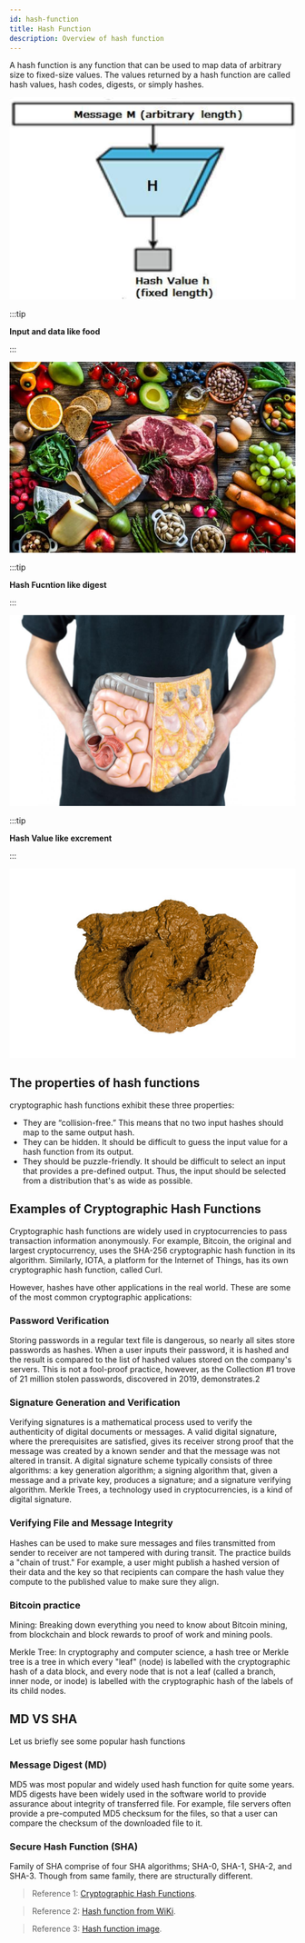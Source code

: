 ```yaml
---
id: hash-function
title: Hash Function
description: Overview of hash function
---
```

A hash function is any function that can be used to map data of arbitrary size to fixed-size values. The values returned by a hash function are called hash values, hash codes, digests, or simply hashes. 

![asymmetric-overview](/img/tls/hash-functions.jpg)


:::tip

**Input and data like food**

:::

![asymmetric-overview](/img/tls/food.jpg)


:::tip

**Hash Fucntion like digest**

:::

![asymmetric-overview](/img/tls/digest.jpg)


:::tip

**Hash Value like excrement**

:::

![asymmetric-overview](/img/tls/excrement.jpg)

## The properties of hash functions
cryptographic hash functions exhibit these three properties:
- They are “collision-free.” This means that no two input hashes should map to the same output hash. 
- They can be hidden. It should be difficult to guess the input value for a hash function from its output. 
- They should be puzzle-friendly. It should be difficult to select an input that provides a pre-defined output. Thus, the input should be selected from a distribution that's as wide as possible. 

## Examples of Cryptographic Hash Functions
Cryptographic hash functions are widely used in cryptocurrencies to pass transaction information anonymously. For example, Bitcoin, the original and largest cryptocurrency, uses the SHA-256 cryptographic hash function in its algorithm. Similarly, IOTA, a platform for the Internet of Things, has its own cryptographic hash function, called Curl.

However, hashes have other applications in the real world. These are some of the most common cryptographic applications:

### Password Verification
Storing passwords in a regular text file is dangerous, so nearly all sites store passwords as hashes. When a user inputs their password, it is hashed and the result is compared to the list of hashed values stored on the company's servers. This is not a fool-proof practice, however, as the Collection #1 trove of 21 million stolen passwords, discovered in 2019, demonstrates.2

### Signature Generation and Verification
Verifying signatures is a mathematical process used to verify the authenticity of digital documents or messages. A valid digital signature, where the prerequisites are satisfied, gives its receiver strong proof that the message was created by a known sender and that the message was not altered in transit. A digital signature scheme typically consists of three algorithms: a key generation algorithm; a signing algorithm that, given a message and a private key, produces a signature; and a signature verifying algorithm. Merkle Trees, a technology used in cryptocurrencies, is a kind of digital signature.

### Verifying File and Message Integrity
Hashes can be used to make sure messages and files transmitted from sender to receiver are not tampered with during transit. The practice builds a "chain of trust." For example, a user might publish a hashed version of their data and the key so that recipients can compare the hash value they compute to the published value to make sure they align.

### Bitcoin practice
Mining: Breaking down everything you need to know about Bitcoin mining, from blockchain and block rewards to proof of work and mining pools.

Merkle Tree: In cryptography and computer science, a hash tree or Merkle tree is a tree in which every "leaf" (node) is labelled with the cryptographic hash of a data block, and every node that is not a leaf (called a branch, inner node, or inode) is labelled with the cryptographic hash of the labels of its child nodes. 

## MD VS SHA
Let us briefly see some popular hash functions

### Message Digest (MD)
MD5 was most popular and widely used hash function for quite some years. MD5 digests have been widely used in the software world to provide assurance about integrity of transferred file. For example, file servers often provide a pre-computed MD5 checksum for the files, so that a user can compare the checksum of the downloaded file to it.

### Secure Hash Function (SHA)
Family of SHA comprise of four SHA algorithms; SHA-0, SHA-1, SHA-2, and SHA-3. Though from same family, there are structurally different.

> Reference 1: [Cryptographic Hash Functions](https://www.investopedia.com/news/cryptographic-hash-functions/).

> Reference 2: [Hash function from WiKi](https://en.wikipedia.org/wiki/Hash_function).

> Reference 3: [Hash function image](https://www.tutorialspoint.com/cryptography/cryptography_hash_functions.htm).